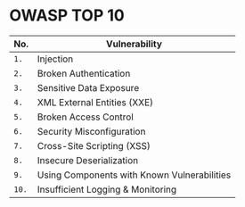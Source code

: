 # OWASP TOP 10

| **No.** | **Vulnerability**                           |
| ------- | ------------------------------------------- |
| `1.`    | Injection                                   |
| `2.`    | Broken Authentication                       |
| `3.`    | Sensitive Data Exposure                     |
| `4.`    | XML External Entities (XXE)                 |
| `5.`    | Broken Access Control                       |
| `6.`    | Security Misconfiguration                   |
| `7.`    | Cross-Site Scripting (XSS)                  |
| `8.`    | Insecure Deserialization                    |
| `9.`    | Using Components with Known Vulnerabilities |
| `10.`   | Insufficient Logging & Monitoring           |
